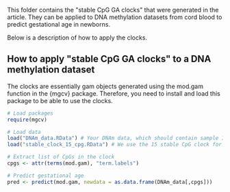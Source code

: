 This folder contains the "stable CpG GA clocks" that were generated in the article. 
They can be applied to DNA methylation datasets from cord blood to predict gestational age in newborns.

Below is a description of how to apply the clocks.

## How to apply "stable CpG GA clocks" to a DNA methylation dataset
The clocks are essentially gam objects generated using the mod.gam function in the {mgcv} package.
Therefore, you need to install and load this package to be able to use the clocks.

```r
# Load packages
require(mgcv)

# Load data
load("DNAm_data.RData") # Your DNAm data, which should contain sample IDs (rows) and CpG IDs (columns)
load("stable_clock_15_cpg.RData") # We use the 15 stable CpG clock for this example

# Extract list of CpGs in the clock
cpgs <- attr(terms(mod.gam), "term.labels")

# Predict gestational age
pred <- predict(mod.gam, newdata = as.data.frame(DNAm_data[,cpgs]))

```

